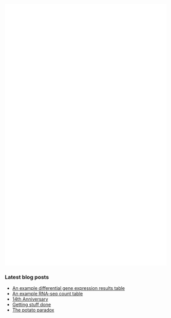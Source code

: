 <!-- ![Metrics](https://metrics.lecoq.io/davetang?template=terminal&languages=1&achievements=1&base=header%2C%20activity%2C%20community%2C%20repositories%2C%20metadata&base.indepth=false&base.hireable=false&base.skip=false&languages=false&languages.ignored=html%2C%20css%2C%20javascript%2C%20tex%2C%20jupyter%20notebook%2C%20postscript&languages.limit=8&languages.threshold=0%25&languages.other=false&languages.colors=github&languages.sections=most-used&languages.indepth=false&languages.analysis.timeout=15&languages.analysis.timeout.repositories=7.5&languages.categories=markup%2C%20programming&languages.recent.categories=markup%2C%20programming&languages.recent.load=300&languages.recent.days=14&achievements=false&achievements.threshold=C&achievements.secrets=true&achievements.display=detailed&achievements.limit=0&config.timezone=Asia%2FTokyo) -->

![My GitHub stats](github-metrics.svg)

### Latest blog posts

<!-- BLOG-POST-LIST:START -->
- [An example differential gene expression results table](https://davetang.org/muse/2024/10/31/an-example-differential-gene-expression-results-table/)
- [An example RNA-seq count table](https://davetang.org/muse/2024/10/22/an-example-rna-seq-count-table/)
- [14th Anniversary](https://davetang.org/muse/2024/10/01/14th-anniversary/)
- [Getting stuff done](https://davetang.org/muse/2024/09/23/getting-stuff-done/)
- [The potato paradox](https://davetang.org/muse/2024/09/05/the-potato-paradox/)
<!-- BLOG-POST-LIST:END -->
